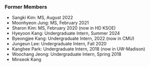 ### Former Members
- Sangki Kim:     MS, August 2022
- Moonhyeon Jung: MS, February 2021
- Sharon Kim:     MS, February 2020 (now in HD KSOE)
- Hyeyoon Kang:   Undergraduate Intern, Summer 2024
- Byeongjee Kang: Undergraduate Intern, 2022 (now in CMU)
- Jungeun Lee:    Undergraduate Intern, Fall 2020
- Kanghee Park:   Undergraduate Intern, 2018 (now in UW-Madison)
- Woochang Jeong: Undergraduate Intern, Spring 2018
- Minseok Kang